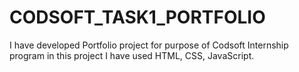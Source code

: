 # CODSOFT_TASK1_PORTFOLIO
I have developed Portfolio project for purpose of Codsoft Internship program in this project I have used HTML, CSS, JavaScript.
